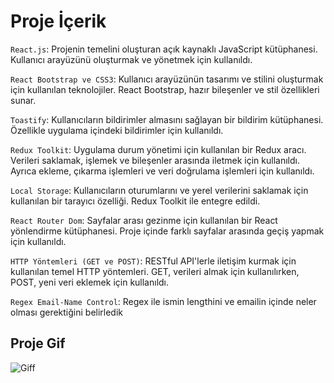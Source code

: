 # Proje İçerik

`React.js`: Projenin temelini oluşturan açık kaynaklı JavaScript kütüphanesi. Kullanıcı arayüzünü oluşturmak ve yönetmek için kullanıldı.

`React Bootstrap ve CSS3`: Kullanıcı arayüzünün tasarımı ve stilini oluşturmak için kullanılan teknolojiler. React Bootstrap, hazır bileşenler ve stil özellikleri sunar.

`Toastify`: Kullanıcıların bildirimler almasını sağlayan bir bildirim kütüphanesi. Özellikle uygulama içindeki bildirimler için kullanıldı.

`Redux Toolkit`: Uygulama durum yönetimi için kullanılan bir Redux aracı. Verileri saklamak, işlemek ve bileşenler arasında iletmek için kullanıldı. Ayrıca ekleme, çıkarma işlemleri ve veri doğrulama işlemleri için kullanıldı.

`Local Storage`: Kullanıcıların oturumlarını ve yerel verilerini saklamak için kullanılan bir tarayıcı özelliği. Redux Toolkit ile entegre edildi.

`React Router Dom`: Sayfalar arası gezinme için kullanılan bir React yönlendirme kütüphanesi. Proje içinde farklı sayfalar arasında geçiş yapmak için kullanıldı.

`HTTP Yöntemleri (GET ve POST)`: RESTful API'lerle iletişim kurmak için kullanılan temel HTTP yöntemleri. GET, verileri almak için kullanılırken, POST, yeni veri eklemek için kullanıldı.

`Regex Email-Name Control`: Regex ile ismin lengthini ve emailin içinde neler olması gerektiğini belirledik

## Proje Gif

![Giff]()

